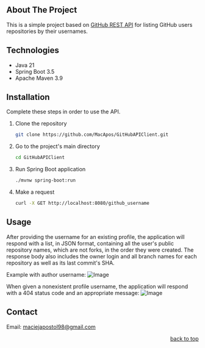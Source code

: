 <!-- ABOUT THE PROJECT -->

## About The Project

This is a simple project based on [GitHub REST API](https://docs.github.com/en/rest?apiVersion=2022-11-28) for listing
GitHub users repositories by their usernames.

## Technologies

* Java 21
* Spring Boot 3.5
* Apache Maven 3.9

## Installation

Complete these steps in order to use the API.

1. Clone the repository
   ```sh
   git clone https://github.com/MacApos/GitHubAPIClient.git
   ```
2. Go to the project's main directory
   ```sh
   cd GitHubAPIClient
   ```
3. Run Spring Boot application
   ```sh
   ./mvnw spring-boot:run
   ```
4. Make a request
   ```sh
   curl -X GET http://localhost:8080/github_username
   ```

## Usage

After providing the username for an existing profile, the application will respond with a list, in JSON format,
containing all the user's public repository names, which are not forks, in the order they were created. The response
body also includes the owner login and all branch names for each repository as well as its last commit's SHA.

Example with author username:
![Image](https://github.com/user-attachments/assets/50fa4fa7-73b8-4a76-89c0-aa18ba35208a)

When given a nonexistent profile username, the application will respond with a 404 status code and an appropriate
message:
![Image](https://github.com/user-attachments/assets/bf4f74de-7a31-4124-9ff1-cbcbe6aba52f)

## Contact

Email: maciejapostol98@gmail.com

<p align="right"><a href="#about-the-project">back to top</a></p>